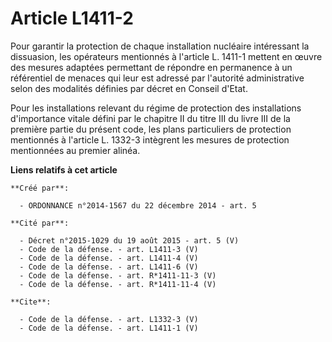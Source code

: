# Article L1411-2

Pour garantir la protection de chaque installation nucléaire intéressant la dissuasion, les opérateurs mentionnés à l'article
L. 1411-1 mettent en œuvre des mesures adaptées permettant de répondre en permanence à un référentiel de menaces qui leur est
adressé par l'autorité administrative selon des modalités définies par décret en Conseil d'Etat. 

Pour les installations relevant du régime de protection des installations d'importance vitale défini par le chapitre II du
titre III du livre III de la première partie du présent code, les plans particuliers de protection mentionnés à l'article L.
1332-3 intègrent les mesures de protection mentionnées au premier alinéa.

**Liens relatifs à cet article**

	**Créé par**:

	  - ORDONNANCE n°2014-1567 du 22 décembre 2014 - art. 5

	**Cité par**:

	  - Décret n°2015-1029 du 19 août 2015 - art. 5 (V)
	  - Code de la défense. - art. L1411-3 (V)
	  - Code de la défense. - art. L1411-4 (V)
	  - Code de la défense. - art. L1411-6 (V)
	  - Code de la défense. - art. R*1411-11-3 (V)
	  - Code de la défense. - art. R*1411-11-4 (V)

	**Cite**:

	  - Code de la défense. - art. L1332-3 (V)
	  - Code de la défense. - art. L1411-1 (V)
